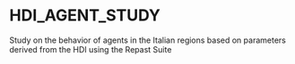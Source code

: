 # HDI_AGENT_STUDY
Study on the behavior of agents in the Italian regions based on parameters derived from the HDI using the Repast Suite